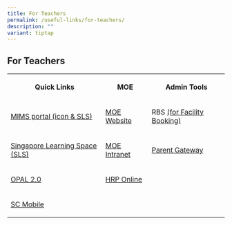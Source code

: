 ```yaml
---
title: For Teachers
permalink: /useful-links/for-teachers/
description: ""
variant: tiptap
---
```

<h2>For Teachers</h2><table><tbody><tr><th rowspan="1" colspan="1"><p>Quick Links</p></th><th rowspan="1" colspan="1"><p>MOE</p></th><th rowspan="1" colspan="1"><p>Admin Tools</p></th></tr><tr><td rowspan="1" colspan="1"><p><a href="https://idp.mims.moe.gov.sg/nidp/saml2/sso" rel="noopener noreferrer nofollow" target="_blank">MIMS portal (icon &amp; SLS)</a></p></td><td rowspan="1" colspan="1"><p><a href="https://www.moe.gov.sg/" rel="noopener noreferrer nofollow" target="_blank">MOE Website</a></p></td><td rowspan="1" colspan="1"><p>RBS <a href="https://rbs.avero-tech.com/login.html" rel="noopener noreferrer nofollow" target="_blank">(for Facility Booking)</a></p></td></tr><tr><td rowspan="1" colspan="1"><p><a href="https://vle.learning.moe.edu.sg/login" rel="noopener noreferrer nofollow" target="_blank">Singapore Learning Space (SLS)</a><br></p></td><td rowspan="1" colspan="1"><p><a href="https://intranet.moe.gov.sg/Pages/Home.aspx" rel="noopener noreferrer nofollow" target="_blank">MOE Intranet</a></p></td><td rowspan="1" colspan="1"><p><a href="https://pg.moe.edu.sg/" rel="noopener noreferrer nofollow" target="_blank">Parent Gateway</a></p></td></tr><tr><td rowspan="1" colspan="1"><p><a href="https://www.opal2.moe.edu.sg/csl/user/auth/login" rel="noopener noreferrer nofollow" target="_blank">OPAL 2.0</a></p></td><td rowspan="1" colspan="1"><p><a href="https://www.hrp.gov.sg/" rel="noopener noreferrer nofollow" target="_blank">HRP Online</a></p></td><td rowspan="1" colspan="1"><p></p></td></tr><tr><td rowspan="1" colspan="1"><p><a href="https://scmobile.moe.edu.sg/" rel="noopener noreferrer nofollow" target="_blank">SC Mobile</a></p></td><td rowspan="1" colspan="1"><p></p></td><td rowspan="1" colspan="1"><p></p></td></tr></tbody></table><p></p>